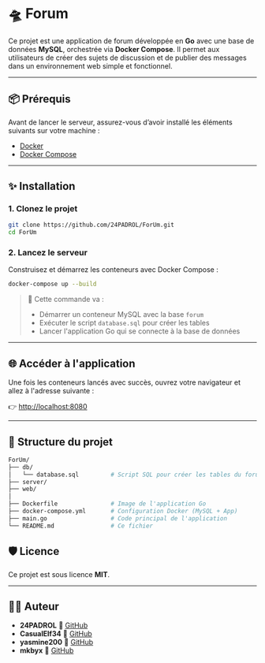 # 🛸 Forum

Ce projet est une application de forum développée en **Go** avec une base de données **MySQL**, orchestrée via **Docker Compose**. Il permet aux utilisateurs de créer des sujets de discussion et de publier des messages dans un environnement web simple et fonctionnel.

---

## 📦 Prérequis

Avant de lancer le serveur, assurez-vous d’avoir installé les éléments suivants sur votre machine :

- [Docker](https://www.docker.com/)
- [Docker Compose](https://docs.docker.com/compose/)

---

## ✨ Installation

### 1. Clonez le projet

```bash
git clone https://github.com/24PADROL/ForUm.git
cd ForUm
```

### 2. Lancez le serveur

Construisez et démarrez les conteneurs avec Docker Compose :

```bash
docker-compose up --build
```

> 🐳 Cette commande va :
> - Démarrer un conteneur MySQL avec la base `forum`
> - Exécuter le script `database.sql` pour créer les tables
> - Lancer l'application Go qui se connecte à la base de données

---

## 🌐 Accéder à l'application

Une fois les conteneurs lancés avec succès, ouvrez votre navigateur et allez à l'adresse suivante :

👉 [http://localhost:8080](http://localhost:8080)

---

## 📁 Structure du projet

```bash
ForUm/
├── db/
│   └── database.sql         # Script SQL pour créer les tables du forum
├── server/
├── web/
│
├── Dockerfile               # Image de l'application Go
├── docker-compose.yml       # Configuration Docker (MySQL + App)
├── main.go                  # Code principal de l'application
└── README.md                # Ce fichier
```

## 🛡️ Licence

Ce projet est sous licence **MIT**.

---

## 👨‍💻 Auteur

- **24PADROL**
🔗 [GitHub](https://github.com/24PADROL)
- **CasualElf34**
🔗 [GitHub](https://github.com/CasualElf34)
- **yasmine200**
🔗 [GitHub](https://github.com/yasmine200)
- **mkbyx**
🔗 [GitHub](https://github.com/mkbyx)
